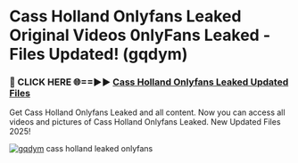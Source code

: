 # Cass Holland Onlyfans Leaked Original Videos 0nlyFans Leaked - Files Updated! (gqdym)

<h3>🔴 CLICK HERE 🌐==►► <a href="https://tinyurl.com/2wckxsce" rel="nofollow">Cass Holland Onlyfans Leaked Updated Files</a></h3>

Get Cass Holland Onlyfans Leaked and all content. Now you can access all videos and pictures of Cass Holland Onlyfans Leaked. New Updated Files 2025!

[![gqdym](https://i.imgur.com/AFduVYN.gif)](https://tinyurl.com/2wckxsce)
cass holland leaked onlyfans